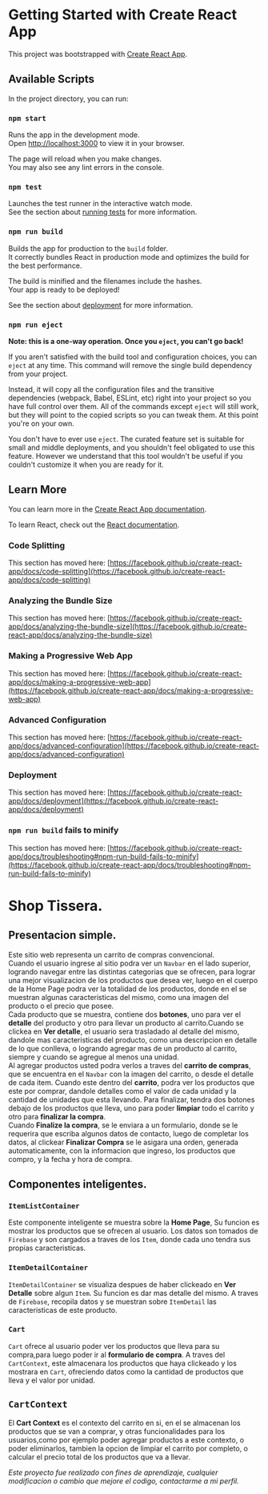 # Getting Started with Create React App

This project was bootstrapped with [Create React App](https://github.com/facebook/create-react-app).

## Available Scripts

In the project directory, you can run:

### `npm start`

Runs the app in the development mode.\
Open [http://localhost:3000](http://localhost:3000) to view it in your browser.

The page will reload when you make changes.\
You may also see any lint errors in the console.

### `npm test`

Launches the test runner in the interactive watch mode.\
See the section about [running tests](https://facebook.github.io/create-react-app/docs/running-tests) for more information.

### `npm run build`

Builds the app for production to the `build` folder.\
It correctly bundles React in production mode and optimizes the build for the best performance.

The build is minified and the filenames include the hashes.\
Your app is ready to be deployed!

See the section about [deployment](https://facebook.github.io/create-react-app/docs/deployment) for more information.

### `npm run eject`

**Note: this is a one-way operation. Once you `eject`, you can't go back!**

If you aren't satisfied with the build tool and configuration choices, you can `eject` at any time. This command will remove the single build dependency from your project.

Instead, it will copy all the configuration files and the transitive dependencies (webpack, Babel, ESLint, etc) right into your project so you have full control over them. All of the commands except `eject` will still work, but they will point to the copied scripts so you can tweak them. At this point you're on your own.

You don't have to ever use `eject`. The curated feature set is suitable for small and middle deployments, and you shouldn't feel obligated to use this feature. However we understand that this tool wouldn't be useful if you couldn't customize it when you are ready for it.

## Learn More

You can learn more in the [Create React App documentation](https://facebook.github.io/create-react-app/docs/getting-started).

To learn React, check out the [React documentation](https://reactjs.org/).

### Code Splitting

This section has moved here: [https://facebook.github.io/create-react-app/docs/code-splitting](https://facebook.github.io/create-react-app/docs/code-splitting)

### Analyzing the Bundle Size

This section has moved here: [https://facebook.github.io/create-react-app/docs/analyzing-the-bundle-size](https://facebook.github.io/create-react-app/docs/analyzing-the-bundle-size)

### Making a Progressive Web App

This section has moved here: [https://facebook.github.io/create-react-app/docs/making-a-progressive-web-app](https://facebook.github.io/create-react-app/docs/making-a-progressive-web-app)

### Advanced Configuration

This section has moved here: [https://facebook.github.io/create-react-app/docs/advanced-configuration](https://facebook.github.io/create-react-app/docs/advanced-configuration)

### Deployment

This section has moved here: [https://facebook.github.io/create-react-app/docs/deployment](https://facebook.github.io/create-react-app/docs/deployment)

### `npm run build` fails to minify

This section has moved here: [https://facebook.github.io/create-react-app/docs/troubleshooting#npm-run-build-fails-to-minify](https://facebook.github.io/create-react-app/docs/troubleshooting#npm-run-build-fails-to-minify)
# Shop Tissera.

  ## Presentacion simple.
   Este sitio web representa un carrito de compras convencional.\
   Cuando el usuario ingrese al sitio podra ver un `Navbar` en el lado superior, logrando navegar entre las distintas categorias que se ofrecen, para lograr una mejor visualizacion de los productos que desea ver, luego en el cuerpo de la Home Page podra ver la totalidad de los productos, donde en el se muestran algunas caracteristicas del mismo, como una imagen del producto o el precio que posee.\
   Cada producto que se muestra, contiene dos **botones**, uno para ver el **detalle** del producto y otro para llevar un producto al carrito.Cuando se clickea en **Ver detalle**, el usuario sera trasladado al detalle del mismo, dandole mas caracteristicas del producto, como una descripcion en detalle de lo que conlleva, o logrando agregar mas de un producto al carrito, siempre y cuando se agregue al menos una unidad.\
   Al agregar productos usted podra verlos a traves del **carrito de compras**, que se encuentra en el `Navbar` con la imagen del carrito, o desde el detalle de cada item.
   Cuando este dentro del **carrito**, podra ver los productos que este por comprar, dandole detalles como el valor de cada unidad y la cantidad de unidades que esta llevando. Para finalizar, tendra dos botones debajo de los productos que lleva, uno para poder **limpiar** todo el carrito y otro para **finalizar la compra**.\
   Cuando **Finalize la compra**, se le enviara a un formulario, donde se le requerira que escriba algunos datos de contacto, luego de completar los datos, al clickear **Finalizar Compra** se le asigara una orden, generada automaticamente, con la informacion que ingreso, los productos que compro, y la fecha y hora de compra.
   
## Componentes inteligentes.

### `ItemListContainer`

Este componente inteligente se muestra sobre la **Home Page**, Su funcion es mostrar los productos que se ofrecen al usuario.
  Los datos son tomados de `Firebase` y son cargados a traves de los `Item`, donde cada uno tendra sus propias caracteristicas.
  
### `ItemDetailContainer`

`ItemDetailContainer` se visualiza despues de haber clickeado en **Ver Detalle** sobre algun `Item`. Su funcion es dar mas detalle del mismo.
A traves de `Firebase`, recopila datos y se muestran sobre `ItemDetail` las caracteristicas de este producto.

### `Cart`

`Cart` ofrece al usuario poder ver los productos que lleva para su compra,para luego poder ir al **formulario de compra**. A traves del `CartContext`, este almacenara los productos que haya clickeado y los mostrara en `Cart`, ofreciendo datos como la cantidad de productos que lleva y el valor por unidad.

## `CartContext`
El **Cart Context** es el contexto del carrito en si, en el se almacenan los productos que se van a comprar, y otras funcionalidades para los usuarios,como por ejemplo poder agregar productos a este contexto, o poder eliminarlos, tambien la opcion de limpiar el carrito por completo, o calcular el precio total de los productos que va a llevar.

*Este proyecto fue realizado con fines de aprendizaje, cualquier modificacion o cambio que mejore el codigo, contactarme a mi perfil.*
